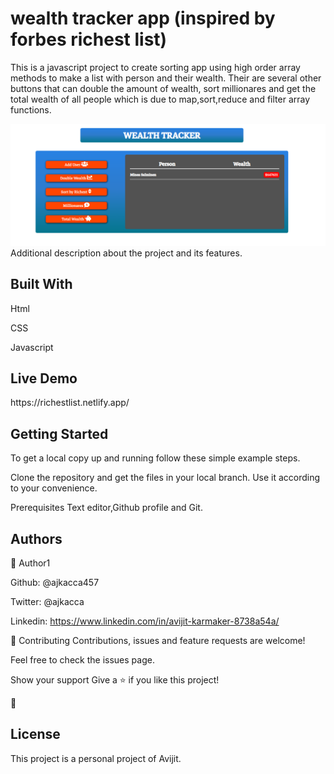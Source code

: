 <h1>wealth tracker app (inspired by forbes richest list)</h1>

This is a javascript project to create sorting app using high order array methods to make a list with person and their wealth. Their are several other buttons that can double the amount of wealth, sort millionares and get the total wealth of all people which is due to map,sort,reduce and filter array functions.

<img src="picture1.PNG" alt="projectimg">

</h1>Additional description about the project and its features.</h1>

<h2>Built With</h2>

Html

CSS

Javascript

<h2>Live Demo</h2>
https://richestlist.netlify.app/

<h2>Getting Started</h2>
To get a local copy up and running follow these simple example steps.

Clone the repository and get the files in your local branch. Use it according
to your convenience.

Prerequisites
Text editor,Github profile and Git.

<h2>Authors</h2>

👤 Author1

Github: @ajkacca457

Twitter: @ajkacca

Linkedin: https://www.linkedin.com/in/avijit-karmaker-8738a54a/



🤝 Contributing
Contributions, issues and feature requests are welcome!

Feel free to check the issues page.

Show your support
Give a ⭐️ if you like this project!

📝 <h2>License</h2>
This project is a personal project of Avijit.
